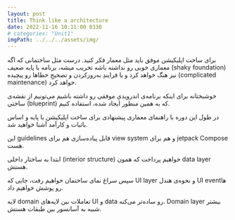 ```yaml
---
layout: post
title: Think like a architecture
date: 2022-11-16 10:11:00 0330
# categories: "Unit1"
imgPath: ../../../assets/img/
---
```

برای ساخت اپلیکیشن موفق باید مثل معمار فکر کنید. درست مثل ساختمانی که اگه معماری خوبی رو نداشته باشه تخریب میشه، برنامه با پایه ضعیف (shaky foundation) نیز هنگ خواهد کرد و یا فرایندِ به‌روز‌کردن و تصحیحِ خطاها رو پیچیده (complicated maintenance) خواهد کرد.

خوشبختانه برای اینکه برنامه‌ی اندرویدیِ موفقی رو داشته باشیم می‌تونیم از نقشه‌ی ساختی (blueprint) که به همین منظور ایجاد شده، استفاده کنیم.

در طول این دوره با راهنمای معماری پیشنهادی برای ساخت اپلیکیشن با پایه و اساس باثبات و کارآمد آشنا خواهید شد.

این guidelines قابل پیاده‌سازی هم برای view system و هم برای jetpack Compose هست.

ابتدا به ساختار داخلی (interior structure) خواهیم پرداخت که همون data layer هستش.

سپس سراغ نمای ساختمان خواهیم رفت، جایی که UI layer و نحوه‌ی هندل UI eventها رو پوشش خواهیم داد.

لایه domain تعاملات بین لایه‌های UI و data رو ساده‌تر می‌کنه. Domain layer بیشتر شبیه به آسانسور بین طبقات هستش.